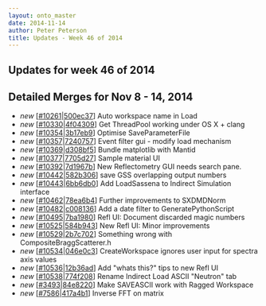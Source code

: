 ```yaml
---
layout: onto_master
date: 2014-11-14
author: Peter Peterson
title: Updates - Week 46 of 2014
---
```

Updates for week 46 of 2014
---------------------------

Detailed Merges for Nov 8 - 14, 2014
------------------------------------
* *new* \[[#10261](http://trac.mantidproject.org/mantid/ticket/10261)\|[500ec37](https://github.com/mantidproject/mantid/commit/500ec37de097de68c8647877b2d10a9422d75ad0)\] Auto workspace name in Load
* *new* \[[#10330](http://trac.mantidproject.org/mantid/ticket/10330)\|[4f04309](https://github.com/mantidproject/mantid/commit/4f04309cc299d11d73fdf789b39946b60c0a8550)\] Get ThreadPool working under OS X + clang
* *new* \[[#10354](http://trac.mantidproject.org/mantid/ticket/10354)\|[3b17eb9](https://github.com/mantidproject/mantid/commit/3b17eb9f446a3845498e80681db36b0b76425e7a)\] Optimise SaveParameterFile
* *new* \[[#10357](http://trac.mantidproject.org/mantid/ticket/10357)\|[7240757](https://github.com/mantidproject/mantid/commit/72407578239efbf061e5751a9cc002ceb91826a4)\] Event filter gui - modify load mechanism
* *new* \[[#10369](http://trac.mantidproject.org/mantid/ticket/10369)\|[d308bf5](https://github.com/mantidproject/mantid/commit/d308bf515e1376177daf221627363f3211636b83)\] Bundle matplotlib with Mantid
* *new* \[[#10377](http://trac.mantidproject.org/mantid/ticket/10377)\|[7705d27](https://github.com/mantidproject/mantid/commit/7705d27f5b0b5335e70e1df6356401634bbf787d)\] Sample material UI
* *new* \[[#10392](http://trac.mantidproject.org/mantid/ticket/10392)\|[7d1967b](https://github.com/mantidproject/mantid/commit/7d1967b4fe104860e4ae046b8550ff06ec27ab3f)\] New Reflectometry GUI needs search pane.
* *new* \[[#10442](http://trac.mantidproject.org/mantid/ticket/10442)\|[582b306](https://github.com/mantidproject/mantid/commit/582b3068d87f6f9fcfbf59f3a86a0d2f95cc635a)\] save GSS overlapping output numbers
* *new* \[[#10443](http://trac.mantidproject.org/mantid/ticket/10443)\|[6bb6db0](https://github.com/mantidproject/mantid/commit/6bb6db07e9c99bcf0329d744fdb004dbcd88fd75)\] Add LoadSassena to Indirect Simulation interface
* *new* \[[#10462](http://trac.mantidproject.org/mantid/ticket/10462)\|[78ea6b4](https://github.com/mantidproject/mantid/commit/78ea6b4f2c575ed26ac3dd71dd3676f57d235ac6)\] Further improvements to SXDMDNorm
* *new* \[[#10482](http://trac.mantidproject.org/mantid/ticket/10482)\|[c008136](https://github.com/mantidproject/mantid/commit/c008136d546876794e2b398502ec5c84af449ca8)\] Add a date filter to GeneratePythonScript
* *new* \[[#10495](http://trac.mantidproject.org/mantid/ticket/10495)\|[7ba1980](https://github.com/mantidproject/mantid/commit/7ba198026e4d55ba5c2626865fa9c51d9dbc132b)\] Refl UI: Document discarded magic numbers
* *new* \[[#10525](http://trac.mantidproject.org/mantid/ticket/10525)\|[584b943](https://github.com/mantidproject/mantid/commit/584b943aba6a3912d8acd28ab9b53ac5bcca2411)\] New Refl UI: Minor improvements
* *new* \[[#10529](http://trac.mantidproject.org/mantid/ticket/10529)\|[2b7c702](https://github.com/mantidproject/mantid/commit/2b7c702da7689af907b817fce4c57b704575adf1)\] Something wrong with CompositeBraggScatterer.h
* *new* \[[#10534](http://trac.mantidproject.org/mantid/ticket/10534)\|[046e0c3](https://github.com/mantidproject/mantid/commit/046e0c38fa933587961b42bfdec5421eb7b7b7f3)\] CreateWorkspace ignores user input for spectra axis values
* *new* \[[#10536](http://trac.mantidproject.org/mantid/ticket/10536)\|[12b36ad](https://github.com/mantidproject/mantid/commit/12b36ad31e5cbebdc9ec6753cf70e8e60d8b47cc)\] Add "whats this?" tips to new Refl UI
* *new* \[[#10538](http://trac.mantidproject.org/mantid/ticket/10538)\|[774f208](https://github.com/mantidproject/mantid/commit/774f208db9809f91b0f04aec4d474f394a206ffd)\] Rename Indirect Load ASCII "Neutron" tab
* *new* \[[#3493](http://trac.mantidproject.org/mantid/ticket/3493)\|[84e8220](https://github.com/mantidproject/mantid/commit/84e8220da0f1fab2841bf185b228f373ba1d9f76)\] Make SAVEASCII work with Ragged Workspace
* *new* \[[#7586](http://trac.mantidproject.org/mantid/ticket/7586)\|[417a4b1](https://github.com/mantidproject/mantid/commit/417a4b16c08dc53c87d2bb74ef5738997a0c9e6a)\] Inverse FFT on matrix
